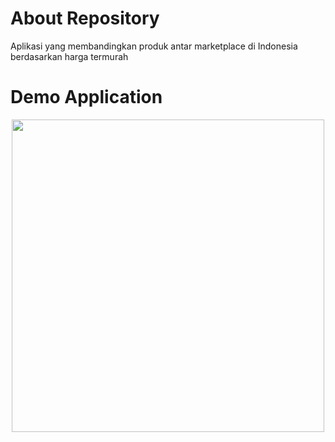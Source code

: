 # About Repository
Aplikasi yang membandingkan produk antar marketplace di Indonesia berdasarkan harga termurah

# Demo Application
<p align="center">
  <img src="https://im.ezgif.com/tmp/ezgif-1-e6a40236a47b.gif" width="500">
</p>
